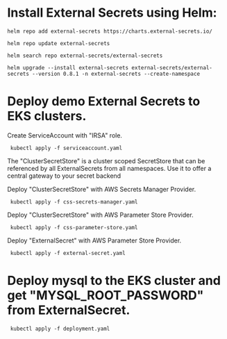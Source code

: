 # Install External Secrets using Helm:

```
helm repo add external-secrets https://charts.external-secrets.io/
```

```
helm repo update external-secrets
```

```
helm search repo external-secrets/external-secrets
```

```
helm upgrade --install external-secrets external-secrets/external-secrets --version 0.8.1 -n external-secrets --create-namespace
```

# Deploy demo  External Secrets to EKS clusters.
Create ServiceAccount with "IRSA" role.
```
 kubectl apply -f serviceaccount.yaml
```

The "ClusterSecretStore" is a cluster scoped SecretStore that can be referenced by all ExternalSecrets from all namespaces. Use it to offer a central gateway to your secret backend

Deploy "ClusterSecretStore" with AWS Secrets Manager Provider. 

```
 kubectl apply -f css-secrets-manager.yaml
```
Deploy "ClusterSecretStore" with AWS Parameter Store Provider. 
```
 kubectl apply -f css-parameter-store.yaml
```

Deploy "ExternalSecret" with AWS Parameter Store Provider. 
```
 kubectl apply -f external-secret.yaml
```

# Deploy mysql to the EKS cluster and get "MYSQL_ROOT_PASSWORD" from ExternalSecret.
```
 kubectl apply -f deployment.yaml
```